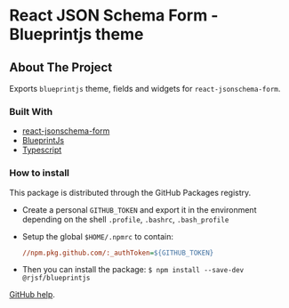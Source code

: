 # React JSON Schema Form - Blueprintjs theme

## About The Project

Exports `blueprintjs` theme, fields and widgets for `react-jsonschema-form`.

### Built With

- [react-jsonschema-form](https://github.com/mozilla-services/react-jsonschema-form/)
- [BlueprintJs](https://blueprintjs.com/)
- [Typescript](https://www.typescriptlang.org/)

### How to install

This package is distributed through the GitHub Packages registry.

- Create a personal `GITHUB_TOKEN` and export it in the environment depending on the shell `.profile`, `.bashrc`, `.bash_profile`
- Setup the global `$HOME/.npmrc` to contain:

    ```ini
    //npm.pkg.github.com/:_authToken=${GITHUB_TOKEN}
    ```

- Then you can install the package:
`$ npm install --save-dev @rjsf/blueprintjs`

[GitHub help](https://docs.github.com/en/packages/using-github-packages-with-your-projects-ecosystem/configuring-npm-for-use-with-github-packages#authenticating-to-github-packages).
